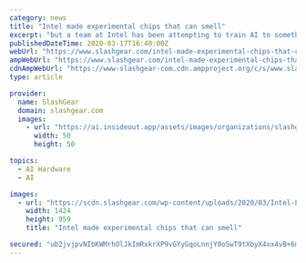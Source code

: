 ```yaml
---
category: news
title: "Intel made experimental chips that can smell"
excerpt: "but a team at Intel has been attempting to train AI to something unorthorodox for a computer: smell. Researchers from Intel Labs and Cornell University have announced that Intel’s neuromorphic research chip, dubbed Loihi, is able to “learn and recognize hazardous chemicals,” through algorithms that mimic the brain’s olfactory system."
publishedDateTime: 2020-03-17T16:40:00Z
webUrl: "https://www.slashgear.com/intel-made-experimental-chips-that-can-smell-17613449/"
ampWebUrl: "https://www.slashgear.com/intel-made-experimental-chips-that-can-smell-17613449/amp/"
cdnAmpWebUrl: "https://www-slashgear-com.cdn.ampproject.org/c/s/www.slashgear.com/intel-made-experimental-chips-that-can-smell-17613449/amp/"
type: article

provider:
  name: SlashGear
  domain: slashgear.com
  images:
    - url: "https://ai.insideout.app/assets/images/organizations/slashgear.com-50x50.jpg"
      width: 50
      height: 50

topics:
  - AI Hardware
  - AI

images:
  - url: "https://scdn.slashgear.com/wp-content/uploads/2020/03/Intel-Loihi.jpg"
    width: 1424
    height: 959
    title: "Intel made experimental chips that can smell"

secured: "ub2jvjpvNIbKWMrhOlJkImRxkrXP9vGYyGqoLnnjY0oSwT9tXbyX4xx4vB+6mjXUq/IhhL/X18Y9yU9j0kHeAULMFPN+mQJX2tcTY9Ynuzri6HOhGzHvszoo1cx4J/35DLc5Dng5ClgMNa/WrhIPU9g7o5slx+EjkGHG6/vjgPS33TOCVXI4aIubuvTmYkXMnmXuG4SYyFdBO8CSFpeE+7sGEEHMqvrLEM1nD1gR8lHCPr0Yl27PMoUn+03Rn//lnsQgQ0KTQ3O1mklTxcf6nBv98eHapKFwU1CpIII/pkAAvPljhL02hNDzyThXwVno;onltKmIGb9AsKwIYTw8qAw=="
---
```


